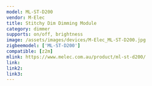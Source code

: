 ```yaml
---
model: ML-ST-D200
vendor: M-Elec
title: Stitchy Dim Dimming Module
category: dimmer
supports: on/off, brightness
image: /assets/images/devices/M-Elec_ML-ST-D200.jpg
zigbeemodel: ['ML-ST-D200']
compatible: [z2m]
mlink: https://www.melec.com.au/product/ml-st-d200/
link: 
link2: 
link3: 
---
```

